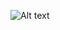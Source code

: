 ![Alt text](https://github.com/SssWen/EfffectsProject/blob/master/%E5%8A%A8%E6%80%81%E6%8A%95%E5%BD%B1%E6%B0%B4.gif "Optional ssstitle")
